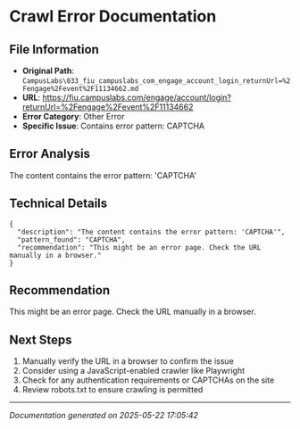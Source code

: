# Crawl Error Documentation

## File Information
- **Original Path**: `CampusLabs\033_fiu_campuslabs_com_engage_account_login_returnUrl=%2Fengage%2Fevent%2F11134662.md`
- **URL**: https://fiu.campuslabs.com/engage/account/login?returnUrl=%2Fengage%2Fevent%2F11134662
- **Error Category**: Other Error
- **Specific Issue**: Contains error pattern: CAPTCHA

## Error Analysis
The content contains the error pattern: 'CAPTCHA'

## Technical Details
```
{
  "description": "The content contains the error pattern: 'CAPTCHA'",
  "pattern_found": "CAPTCHA",
  "recommendation": "This might be an error page. Check the URL manually in a browser."
}
```

## Recommendation
This might be an error page. Check the URL manually in a browser.

## Next Steps
1. Manually verify the URL in a browser to confirm the issue
2. Consider using a JavaScript-enabled crawler like Playwright
3. Check for any authentication requirements or CAPTCHAs on the site
4. Review robots.txt to ensure crawling is permitted

---
*Documentation generated on 2025-05-22 17:05:42*
